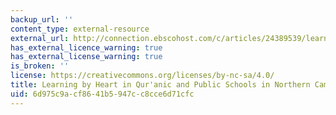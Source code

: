 ```yaml
---
backup_url: ''
content_type: external-resource
external_url: http://connection.ebscohost.com/c/articles/24389539/learning-by-heart-quranic-public-schools-northern-cameroon
has_external_licence_warning: true
has_external_license_warning: true
is_broken: ''
license: https://creativecommons.org/licenses/by-nc-sa/4.0/
title: Learning by Heart in Qur'anic and Public Schools in Northern Cameroon
uid: 6d975c9a-cf86-41b5-947c-c8cce6d71cfc
---
```


